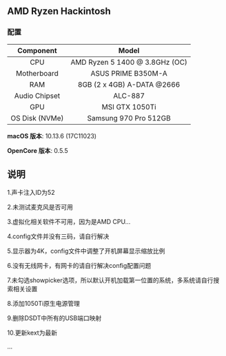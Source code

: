 ## AMD Ryzen Hackintosh 

### 配置

|   Component    |             Model              |
| :------------: | :----------------------------: |
|      CPU       | AMD Ryzen 5 1400 @ 3.8GHz (OC) |
|  Motherboard   |       ASUS PRIME B350M-A       |
|      RAM       |   8GB (2 x 4GB) A-DATA @2666   |
| Audio Chipset  |            ALC-887             |
|      GPU       |         MSI GTX 1050Ti         |
| OS Disk (NVMe) |     Samsung 970 Pro 512GB      |

**macOS 版本**: 10.13.6 (17C11023)

**OpenCore 版本**: 0.5.5

## 说明

1.声卡注入ID为52

2.未测试麦克风是否可用

3.虚拟化相关软件不可用，因为是AMD CPU...

4.config文件并没有三码，请自行解决

5.显示器为4K，config文件中调整了开机屏幕显示缩放比例

6.没有无线网卡，有网卡的请自行解决config配置问题

7.未勾选showpicker选项，所以默认开机加载第一位置的系统，多系统请自行搜索相关设置

8.添加1050Ti原生电源管理

9.删除DSDT中所有的USB端口映射

10.更新kext为最新

...